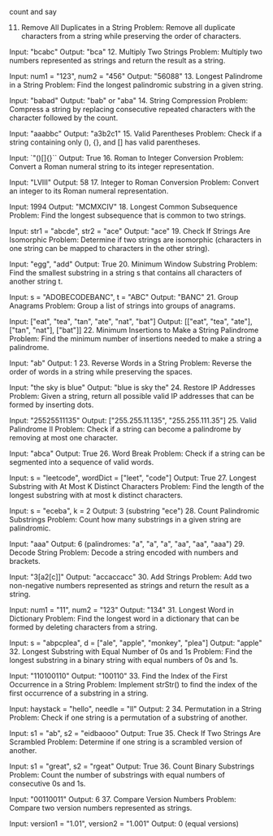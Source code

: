 count and say 

11. Remove All Duplicates in a String
Problem: Remove all duplicate characters from a string while preserving the order of characters.

Input: "bcabc"
Output: "bca"
12. Multiply Two Strings
Problem: Multiply two numbers represented as strings and return the result as a string.

Input: num1 = "123", num2 = "456"
Output: "56088"
13. Longest Palindrome in a String
Problem: Find the longest palindromic substring in a given string.

Input: "babad"
Output: "bab" or "aba"
14. String Compression
Problem: Compress a string by replacing consecutive repeated characters with the character followed by the count.

Input: "aaabbc"
Output: "a3b2c1"
15. Valid Parentheses
Problem: Check if a string containing only (), {}, and [] has valid parentheses.

Input: `"()[]{}``
Output: True
16. Roman to Integer Conversion
Problem: Convert a Roman numeral string to its integer representation.

Input: "LVIII"
Output: 58
17. Integer to Roman Conversion
Problem: Convert an integer to its Roman numeral representation.

Input: 1994
Output: "MCMXCIV"
18. Longest Common Subsequence
Problem: Find the longest subsequence that is common to two strings.

Input: str1 = "abcde", str2 = "ace"
Output: "ace"
19. Check If Strings Are Isomorphic
Problem: Determine if two strings are isomorphic (characters in one string can be mapped to characters in the other string).

Input: "egg", "add"
Output: True
20. Minimum Window Substring
Problem: Find the smallest substring in a string s that contains all characters of another string t.

Input: s = "ADOBECODEBANC", t = "ABC"
Output: "BANC"
21. Group Anagrams
Problem: Group a list of strings into groups of anagrams.

Input: ["eat", "tea", "tan", "ate", "nat", "bat"]
Output: [["eat", "tea", "ate"], ["tan", "nat"], ["bat"]]
22. Minimum Insertions to Make a String Palindrome
Problem: Find the minimum number of insertions needed to make a string a palindrome.

Input: "ab"
Output: 1
23. Reverse Words in a String
Problem: Reverse the order of words in a string while preserving the spaces.

Input: "the sky is blue"
Output: "blue is sky the"
24. Restore IP Addresses
Problem: Given a string, return all possible valid IP addresses that can be formed by inserting dots.

Input: "25525511135"
Output: ["255.255.11.135", "255.255.111.35"]
25. Valid Palindrome II
Problem: Check if a string can become a palindrome by removing at most one character.

Input: "abca"
Output: True
26. Word Break
Problem: Check if a string can be segmented into a sequence of valid words.

Input: s = "leetcode", wordDict = ["leet", "code"]
Output: True
27. Longest Substring with At Most K Distinct Characters
Problem: Find the length of the longest substring with at most k distinct characters.

Input: s = "eceba", k = 2
Output: 3 (substring "ece")
28. Count Palindromic Substrings
Problem: Count how many substrings in a given string are palindromic.

Input: "aaa"
Output: 6 (palindromes: "a", "a", "a", "aa", "aa", "aaa")
29. Decode String
Problem: Decode a string encoded with numbers and brackets.

Input: "3[a2[c]]"
Output: "accaccacc"
30. Add Strings
Problem: Add two non-negative numbers represented as strings and return the result as a string.

Input: num1 = "11", num2 = "123"
Output: "134"
31. Longest Word in Dictionary
Problem: Find the longest word in a dictionary that can be formed by deleting characters from a string.

Input: s = "abpcplea", d = ["ale", "apple", "monkey", "plea"]
Output: "apple"
32. Longest Substring with Equal Number of 0s and 1s
Problem: Find the longest substring in a binary string with equal numbers of 0s and 1s.

Input: "110100110"
Output: "100110"
33. Find the Index of the First Occurrence in a String
Problem: Implement strStr() to find the index of the first occurrence of a substring in a string.

Input: haystack = "hello", needle = "ll"
Output: 2
34. Permutation in a String
Problem: Check if one string is a permutation of a substring of another.

Input: s1 = "ab", s2 = "eidbaooo"
Output: True
35. Check If Two Strings Are Scrambled
Problem: Determine if one string is a scrambled version of another.

Input: s1 = "great", s2 = "rgeat"
Output: True
36. Count Binary Substrings
Problem: Count the number of substrings with equal numbers of consecutive 0s and 1s.

Input: "00110011"
Output: 6
37. Compare Version Numbers
Problem: Compare two version numbers represented as strings.

Input: version1 = "1.01", version2 = "1.001"
Output: 0 (equal versions)